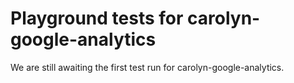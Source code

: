 # Playground tests for carolyn-google-analytics
We are still awaiting the first test run for carolyn-google-analytics.
